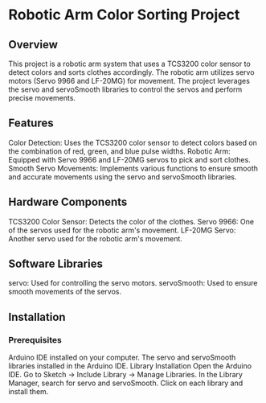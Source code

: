 # Robotic Arm Color Sorting Project
## Overview
This project is a robotic arm system that uses a TCS3200 color sensor to detect colors and sorts clothes accordingly. The robotic arm utilizes servo motors (Servo 9966 and LF-20MG) for movement. The project leverages the servo and servoSmooth libraries to control the servos and perform precise movements.

## Features
Color Detection: Uses the TCS3200 color sensor to detect colors based on the combination of red, green, and blue pulse widths.
Robotic Arm: Equipped with Servo 9966 and LF-20MG servos to pick and sort clothes.
Smooth Servo Movements: Implements various functions to ensure smooth and accurate movements using the servo and servoSmooth libraries.
## Hardware Components
TCS3200 Color Sensor: Detects the color of the clothes.
Servo 9966: One of the servos used for the robotic arm's movement.
LF-20MG Servo: Another servo used for the robotic arm's movement.
## Software Libraries
servo: Used for controlling the servo motors.
servoSmooth: Used to ensure smooth movements of the servos.
## Installation
### Prerequisites
Arduino IDE installed on your computer.
The servo and servoSmooth libraries installed in the Arduino IDE.
Library Installation
Open the Arduino IDE.
Go to Sketch -> Include Library -> Manage Libraries.
In the Library Manager, search for servo and servoSmooth.
Click on each library and install them.
